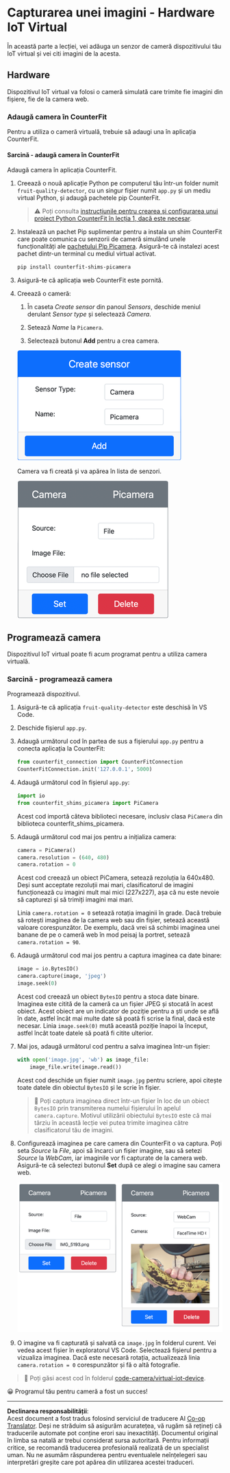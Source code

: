 <!--
CO_OP_TRANSLATOR_METADATA:
{
  "original_hash": "3ba7150ffc4a6999f6c3cfb4906ec7df",
  "translation_date": "2025-08-28T08:43:06+00:00",
  "source_file": "4-manufacturing/lessons/2-check-fruit-from-device/virtual-device-camera.md",
  "language_code": "ro"
}
-->
# Capturarea unei imagini - Hardware IoT Virtual

În această parte a lecției, vei adăuga un senzor de cameră dispozitivului tău IoT virtual și vei citi imagini de la acesta.

## Hardware

Dispozitivul IoT virtual va folosi o cameră simulată care trimite fie imagini din fișiere, fie de la camera web.

### Adaugă camera în CounterFit

Pentru a utiliza o cameră virtuală, trebuie să adaugi una în aplicația CounterFit.

#### Sarcină - adaugă camera în CounterFit

Adaugă camera în aplicația CounterFit.

1. Creează o nouă aplicație Python pe computerul tău într-un folder numit `fruit-quality-detector`, cu un singur fișier numit `app.py` și un mediu virtual Python, și adaugă pachetele pip CounterFit.

    > ⚠️ Poți consulta [instrucțiunile pentru crearea și configurarea unui proiect Python CounterFit în lecția 1, dacă este necesar](../../../1-getting-started/lessons/1-introduction-to-iot/virtual-device.md).

1. Instalează un pachet Pip suplimentar pentru a instala un shim CounterFit care poate comunica cu senzorii de cameră simulând unele funcționalități ale [pachetului Pip Picamera](https://pypi.org/project/picamera/). Asigură-te că instalezi acest pachet dintr-un terminal cu mediul virtual activat.

    ```sh
    pip install counterfit-shims-picamera
    ```

1. Asigură-te că aplicația web CounterFit este pornită.

1. Creează o cameră:

    1. În caseta *Create sensor* din panoul *Sensors*, deschide meniul derulant *Sensor type* și selectează *Camera*.

    1. Setează *Name* la `Picamera`.

    1. Selectează butonul **Add** pentru a crea camera.

    ![Setările camerei](../../../../../translated_images/counterfit-create-camera.a5de97f59c0bd3cbe0416d7e89a3cfe86d19fbae05c641c53a91286412af0a34.ro.png)

    Camera va fi creată și va apărea în lista de senzori.

    ![Camera creată](../../../../../translated_images/counterfit-camera.001ec52194c8ee5d3f617173da2c79e1df903d10882adc625cbfc493525125d4.ro.png)

## Programează camera

Dispozitivul IoT virtual poate fi acum programat pentru a utiliza camera virtuală.

### Sarcină - programează camera

Programează dispozitivul.

1. Asigură-te că aplicația `fruit-quality-detector` este deschisă în VS Code.

1. Deschide fișierul `app.py`.

1. Adaugă următorul cod în partea de sus a fișierului `app.py` pentru a conecta aplicația la CounterFit:

    ```python
    from counterfit_connection import CounterFitConnection
    CounterFitConnection.init('127.0.0.1', 5000)
    ```

1. Adaugă următorul cod în fișierul `app.py`:

    ```python
    import io
    from counterfit_shims_picamera import PiCamera
    ```

    Acest cod importă câteva biblioteci necesare, inclusiv clasa `PiCamera` din biblioteca counterfit_shims_picamera.

1. Adaugă următorul cod mai jos pentru a inițializa camera:

    ```python
    camera = PiCamera()
    camera.resolution = (640, 480)
    camera.rotation = 0
    ```

    Acest cod creează un obiect PiCamera, setează rezoluția la 640x480. Deși sunt acceptate rezoluții mai mari, clasificatorul de imagini funcționează cu imagini mult mai mici (227x227), așa că nu este nevoie să capturezi și să trimiți imagini mai mari.

    Linia `camera.rotation = 0` setează rotația imaginii în grade. Dacă trebuie să rotești imaginea de la camera web sau din fișier, setează această valoare corespunzător. De exemplu, dacă vrei să schimbi imaginea unei banane de pe o cameră web în mod peisaj la portret, setează `camera.rotation = 90`.

1. Adaugă următorul cod mai jos pentru a captura imaginea ca date binare:

    ```python
    image = io.BytesIO()
    camera.capture(image, 'jpeg')
    image.seek(0)
    ```

    Acest cod creează un obiect `BytesIO` pentru a stoca date binare. Imaginea este citită de la cameră ca un fișier JPEG și stocată în acest obiect. Acest obiect are un indicator de poziție pentru a ști unde se află în date, astfel încât mai multe date să poată fi scrise la final, dacă este necesar. Linia `image.seek(0)` mută această poziție înapoi la început, astfel încât toate datele să poată fi citite ulterior.

1. Mai jos, adaugă următorul cod pentru a salva imaginea într-un fișier:

    ```python
    with open('image.jpg', 'wb') as image_file:
        image_file.write(image.read())
    ```

    Acest cod deschide un fișier numit `image.jpg` pentru scriere, apoi citește toate datele din obiectul `BytesIO` și le scrie în fișier.

    > 💁 Poți captura imaginea direct într-un fișier în loc de un obiect `BytesIO` prin transmiterea numelui fișierului în apelul `camera.capture`. Motivul utilizării obiectului `BytesIO` este că mai târziu în această lecție vei putea trimite imaginea către clasificatorul tău de imagini.

1. Configurează imaginea pe care camera din CounterFit o va captura. Poți seta *Source* la *File*, apoi să încarci un fișier imagine, sau să setezi *Source* la *WebCam*, iar imaginile vor fi capturate de la camera web. Asigură-te că selectezi butonul **Set** după ce alegi o imagine sau camera web.

    ![CounterFit cu un fișier setat ca sursă de imagine și o cameră web afișând o persoană care ține o banană într-o previzualizare a camerei web](../../../../../translated_images/counterfit-camera-options.eb3bd5150a8e7dffbf24bc5bcaba0cf2cdef95fbe6bbe393695d173817d6b8df.ro.png)

1. O imagine va fi capturată și salvată ca `image.jpg` în folderul curent. Vei vedea acest fișier în exploratorul VS Code. Selectează fișierul pentru a vizualiza imaginea. Dacă este necesară rotația, actualizează linia `camera.rotation = 0` corespunzător și fă o altă fotografie.

> 💁 Poți găsi acest cod în folderul [code-camera/virtual-iot-device](../../../../../4-manufacturing/lessons/2-check-fruit-from-device/code-camera/virtual-iot-device).

😀 Programul tău pentru cameră a fost un succes!

---

**Declinarea responsabilității**:  
Acest document a fost tradus folosind serviciul de traducere AI [Co-op Translator](https://github.com/Azure/co-op-translator). Deși ne străduim să asigurăm acuratețea, vă rugăm să rețineți că traducerile automate pot conține erori sau inexactități. Documentul original în limba sa natală ar trebui considerat sursa autoritară. Pentru informații critice, se recomandă traducerea profesională realizată de un specialist uman. Nu ne asumăm răspunderea pentru eventualele neînțelegeri sau interpretări greșite care pot apărea din utilizarea acestei traduceri.